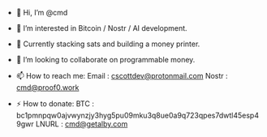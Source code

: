 - 👾 Hi, I’m @cmd
- 🧠 I’m interested in Bitcoin / Nostr / AI development.
- 🌽 Currently stacking sats and building a money printer.
- 💞️ I’m looking to collaborate on programmable money.

- 📫 How to reach me:
    Email : cscottdev@protonmail.com
    Nostr : cmd@proof0.work
  
- ⚡  How to donate:
  BTC   : bc1pmnpqw0ajvwynzjy3hyg5pu09mku3q8ue0a9q723qpes7dwtl45esp49gwr 
  LNURL : cmd@getalby.com

<!---
cmdruid/cmdruid is a ✨ special ✨ repository because its `README.md` (this file) appears on your GitHub profile.
You can click the Preview link to take a look at your changes.
--->
